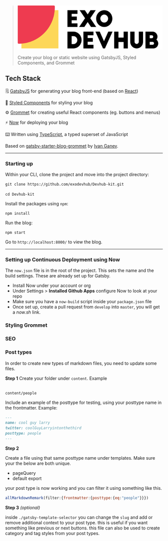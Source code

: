 > ![Exo Devhub](docs/logo.svg)
>
> Create your blog or static website using GatsbyJS, Styled Components, and Grommet

## Tech Stack

🗒️ [GatsbyJS](https://www.gatsbyjs.org/) for generating your blog front-end (based on [React](https://reactjs.org/))

💅 [Styled Components](https://www.styled-components.com/) for styling your blog

⚙️ [Grommet](https://v2.grommet.io/) for creating useful React components (eg. buttons and menus)

⚡ [Now](https://zeit.co/now) for deploying your blog

⌨️ Written using [TypeScript](https://www.typescriptlang.org/), a typed superset of JavaScript

Based on [gatsby-starter-blog-grommet](https://www.gatsbyjs.org/starters/Ganevru/gatsby-starter-blog-grommet/) by [Ivan Ganev](mailto:iganevru@gmail.com).

---

### Starting up

Within your CLI, clone the project and move into the project directory:

```
git clone https://github.com/exodevhub/Devhub-kit.git

cd Devhub-kit
```

Install the packages using `npm`:

```
npm install
```

Run the blog:

```
npm start
```

Go to `http://localhost:8000/` to view the blog.

---

### Setting up Continuous Deployment using Now

The `now.json` file is in the root of the project. This sets the name and the build settings. These are already set up for Gatsby.

- Install Now under your account or org
- Under Settings > **Installed Github Apps** configure Now to look at your repo
- Make sure you have a `now-build` script inside your `package.json` file
- Once set up, create a pull request from `develop` into `master`, you will get a _now.sh_ link.

### Styling Grommet

### SEO

### Post types

In order to create new types of markdown files, you need to update some files.

**Step 1**
Create your folder under `content`.
Example

```

content/people

```

Include an example of the posttype for testing, using your posttype name in the frontmatter.
Example:

```markdown
---
name: cool guy larry
twitter: coolGuyLarryintonthethird
posttype: people
---
```

**Step 2**

Create a file using that same posttype name under templates. Make sure your the below are both unique.

- pageQuery
- default export

your post type is now working and you can filter it using something like this.

```js
allMarkdownRemark(filter:{frontmatter:{posttype:{eq:"people"}}})
```

**Step 3** _(optional)_

inside `./gatsby-template-selector` you can change the `slug` and add or remove additional context to your post type. this is useful if you want something like previous or next buttons. this file can also be used to create category and tag styles from your post types.

